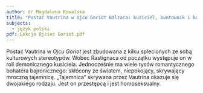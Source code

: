 ```yaml
---
author: dr Magdalena Kowalska
title: "Postać Vautrina w Ojcu Goriot Balzaca: kusiciel, buntownik i kozioł ofiarny"
subjects:
  - język polski
pdf: Lekcja Ojciec Goriot.pdf
---
```

Postać Vautrina w *Ojcu Goriot* jest zbudowana z kilku splecionych ze sobą kulturowych stereotypów. Wobec Rastignaca od początku występuje on w roli demonicznego kusiciela. Jednocześnie ma wiele rysów romantycznego bohatera bajronicznego: skłócony ze światem, niepokojący, skrywający mroczną tajemnicę. „Tajemnica” skrywana przez Vautrina okazuje się dwojakiego rodzaju. Jest on przestępcą i jest homoseksualny. 
